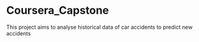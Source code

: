 # Coursera_Capstone
This project aims to analyse historical data of car accidents to predict new accidents
